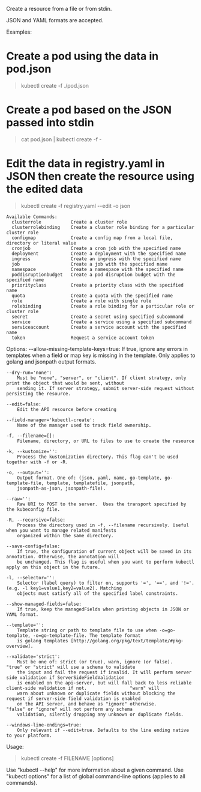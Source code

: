 Create a resource from a file or from stdin.

 JSON and YAML formats are accepted.        

Examples:
  # Create a pod using the data in pod.json
  > kubectl create -f ./pod.json

  # Create a pod based on the JSON passed into stdin
  > cat pod.json | kubectl create -f -

  # Edit the data in registry.yaml in JSON then create the resource using the edited data
  > kubectl create -f registry.yaml --edit -o json

```
Available Commands:
  clusterrole           Create a cluster role
  clusterrolebinding    Create a cluster role binding for a particular cluster role
  configmap             Create a config map from a local file, directory or literal value
  cronjob               Create a cron job with the specified name
  deployment            Create a deployment with the specified name
  ingress               Create an ingress with the specified name
  job                   Create a job with the specified name
  namespace             Create a namespace with the specified name
  poddisruptionbudget   Create a pod disruption budget with the specified name
  priorityclass         Create a priority class with the specified name
  quota                 Create a quota with the specified name
  role                  Create a role with single rule
  rolebinding           Create a role binding for a particular role or cluster role
  secret                Create a secret using specified subcommand
  service               Create a service using a specified subcommand
  serviceaccount        Create a service account with the specified name
  token                 Request a service account token

```
Options:
    --allow-missing-template-keys=true:
        If true, ignore any errors in templates when a field or map key is missing in the template. Only applies to
        golang and jsonpath output formats.

    --dry-run='none':
        Must be "none", "server", or "client". If client strategy, only print the object that would be sent, without
        sending it. If server strategy, submit server-side request without persisting the resource.

    --edit=false:
        Edit the API resource before creating

    --field-manager='kubectl-create':
        Name of the manager used to track field ownership.

    -f, --filename=[]:
        Filename, directory, or URL to files to use to create the resource

    -k, --kustomize='':
        Process the kustomization directory. This flag can't be used together with -f or -R.

    -o, --output='':
        Output format. One of: (json, yaml, name, go-template, go-template-file, template, templatefile, jsonpath,
        jsonpath-as-json, jsonpath-file).

    --raw='':
        Raw URI to POST to the server.  Uses the transport specified by the kubeconfig file.

    -R, --recursive=false:
        Process the directory used in -f, --filename recursively. Useful when you want to manage related manifests
        organized within the same directory.

    --save-config=false:
        If true, the configuration of current object will be saved in its annotation. Otherwise, the annotation will
        be unchanged. This flag is useful when you want to perform kubectl apply on this object in the future.

    -l, --selector='':
        Selector (label query) to filter on, supports '=', '==', and '!='.(e.g. -l key1=value1,key2=value2). Matching
        objects must satisfy all of the specified label constraints.

    --show-managed-fields=false:
        If true, keep the managedFields when printing objects in JSON or YAML format.

    --template='':
        Template string or path to template file to use when -o=go-template, -o=go-template-file. The template format
        is golang templates [http://golang.org/pkg/text/template/#pkg-overview].

    --validate='strict':
        Must be one of: strict (or true), warn, ignore (or false).              "true" or "strict" will use a schema to validate
        the input and fail the request if invalid. It will perform server side validation if ServerSideFieldValidation
        is enabled on the api-server, but will fall back to less reliable client-side validation if not.                "warn" will
        warn about unknown or duplicate fields without blocking the request if server-side field validation is enabled
        on the API server, and behave as "ignore" otherwise.            "false" or "ignore" will not perform any schema
        validation, silently dropping any unknown or duplicate fields.

    --windows-line-endings=true:
        Only relevant if --edit=true. Defaults to the line ending native to your platform.

Usage:
  > kubectl create -f FILENAME [options]

Use "kubectl <command> --help" for more information about a given command.
Use "kubectl options" for a list of global command-line options (applies to all commands).